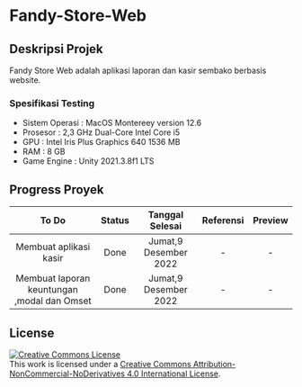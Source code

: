 # Fandy-Store-Web

## Deskripsi Projek

Fandy Store Web adalah aplikasi laporan dan kasir sembako berbasis website.

### Spesifikasi Testing

- Sistem Operasi : MacOS Montereey version 12.6
- Prosesor : 2,3 GHz Dual-Core Intel Core i5
- GPU : Intel Iris Plus Graphics 640 1536 MB
- RAM : 8 GB
- Game Engine : Unity 2021.3.8f1 LTS

## Progress Proyek

To Do | Status | Tanggal Selesai | Referensi | Preview
:---: | :---: | :---: | :---: |  :---: 
Membuat aplikasi kasir | Done | Jumat,9 Desember 2022 | - | -
Membuat laporan keuntungan ,modal dan Omset | Done | Jumat,9 Desember 2022 | - | -

## License

<a rel="license" href="http://creativecommons.org/licenses/by-nc-nd/4.0/"><img alt="Creative Commons License" style="border-width:0" src="https://i.creativecommons.org/l/by-nc-nd/4.0/80x15.png" /></a><br />This work is licensed under a <a rel="license" href="http://creativecommons.org/licenses/by-nc-nd/4.0/">Creative Commons Attribution-NonCommercial-NoDerivatives 4.0 International License</a>.
